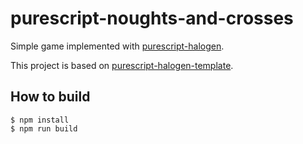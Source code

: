 # purescript-noughts-and-crosses

Simple game implemented with [purescript-halogen](https://github.com/slamdata/purescript-halogen).

This project is based on [purescript-halogen-template](https://github.com/slamdata/purescript-halogen-template).

## How to build

    $ npm install
    $ npm run build
